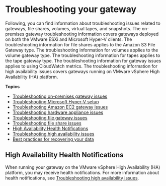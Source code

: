 # Troubleshooting your gateway<a name="troubleshooting-gateway-issues"></a>

Following, you can find information about troubleshooting issues related to gateways, file shares, volumes, virtual tapes, and snapshots\. The on\-premises gateway troubleshooting information covers gateways deployed on both the VMware ESXi and Microsoft Hyper\-V clients\. The troubleshooting information for file shares applies to the Amazon S3 File Gateway type\. The troubleshooting information for volumes applies to the volume gateway type\. The troubleshooting information for tapes applies to the tape gateway type\. The troubleshooting information for gateway issues applies to using CloudWatch metrics\. The troubleshooting information for high availability issues covers gateways running on VMware vSphere High Availability \(HA\) platform\.

**Topics**
+ [Troubleshooting on\-premises gateway issues](troubleshooting-on-premises-gateway-issues.md)
+ [Troubleshooting Microsoft Hyper\-V setup](troubleshooting-hyperv-setup.md)
+ [Troubleshooting Amazon EC2 gateway issues](troubleshooting-EC2-gateway-issues.md)
+ [Troubleshooting hardware appliance issues](troubleshooting-hardware-appliance-issues.md)
+ [Troubleshooting file gateway issues](troubleshooting-file-gateway-issues.md)
+ [Troubleshooting file share issues](troubleshooting-file-share-issues.md)
+ [High Availability Health Notifications](#troubleshooting-ha-notifications)
+ [Troubleshooting high availability issues](troubleshooting-ha-issues.md)
+ [Best practices for recovering your data](recover-data-from-gateway.md)

## High Availability Health Notifications<a name="troubleshooting-ha-notifications"></a>

When running your gateway on the VMware vSphere High Availability \(HA\) platform, you may receive health notifications\. For more information about health notifications, see [Troubleshooting high availability issues](troubleshooting-ha-issues.md)\.